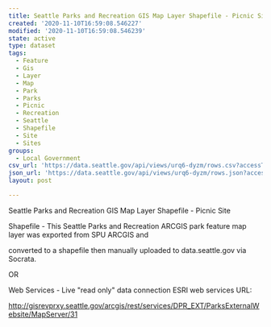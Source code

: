 ```yaml
---
title: Seattle Parks and Recreation GIS Map Layer Shapefile - Picnic Site
created: '2020-11-10T16:59:08.546227'
modified: '2020-11-10T16:59:08.546239'
state: active
type: dataset
tags:
  - Feature
  - Gis
  - Layer
  - Map
  - Park
  - Parks
  - Picnic
  - Recreation
  - Seattle
  - Shapefile
  - Site
  - Sites
groups:
  - Local Government
csv_url: 'https://data.seattle.gov/api/views/urq6-dyzm/rows.csv?accessType=DOWNLOAD'
json_url: 'https://data.seattle.gov/api/views/urq6-dyzm/rows.json?accessType=DOWNLOAD'
layout: post

---
```

Seattle Parks and Recreation GIS Map Layer Shapefile - Picnic Site

Shapefile - This Seattle Parks and Recreation ARCGIS park feature map layer was exported from SPU ARCGIS and 

converted to a shapefile then manually uploaded to data.seattle.gov via Socrata.

OR

Web Services - Live "read only" data connection ESRI web services URL: 

http://gisrevprxy.seattle.gov/arcgis/rest/services/DPR_EXT/ParksExternalWebsite/MapServer/31
